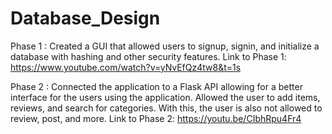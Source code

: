 # Database_Design
Phase 1 : Created a GUI that allowed users to signup, signin, and initialize a database with hashing and other security features.
Link to Phase 1: https://www.youtube.com/watch?v=yNvEfQz4tw8&t=1s

Phase 2 : Connected the application to a Flask API allowing for a better interface for the users using the application.
Allowed the user to add items, reviews, and search for categories. With this, the user is also not allowed to review, 
post, and more. 
Link to Phase 2: https://youtu.be/CIbhRpu4Fr4
